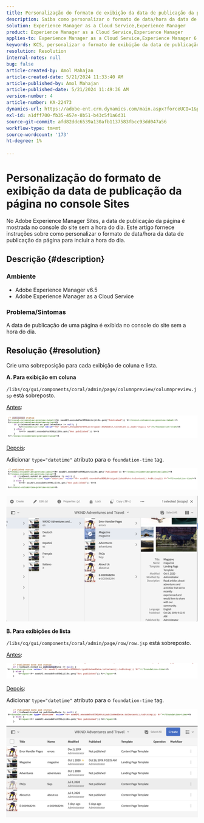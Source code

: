 ```yaml
---
title: Personalização do formato de exibição da data de publicação da página no console Sites
description: Saiba como personalizar o formato de data/hora da data de publicação da página para incluir a hora do dia no Adobe Experience Manager Sites.
solution: Experience Manager as a Cloud Service,Experience Manager
product: Experience Manager as a Cloud Service,Experience Manager
applies-to: Experience Manager as a Cloud Service,Experience Manager 6.5
keywords: KCS, personalizar o formato de exibição da data de publicação para incluir hora, AEM, console do site
resolution: Resolution
internal-notes: null
bug: false
article-created-by: Amol Mahajan
article-created-date: 5/21/2024 11:33:40 AM
article-published-by: Amol Mahajan
article-published-date: 5/21/2024 11:49:36 AM
version-number: 4
article-number: KA-22473
dynamics-url: https://adobe-ent.crm.dynamics.com/main.aspx?forceUCI=1&pagetype=entityrecord&etn=knowledgearticle&id=2d1d48f2-6517-ef11-9f8a-6045bd006c82
exl-id: a1dff700-fb35-457e-8b51-b43c5f1a6d31
source-git-commit: afd82ddc6539a130afb1137583fbcc93dd047a56
workflow-type: tm+mt
source-wordcount: '173'
ht-degree: 1%

---
```


# Personalização do formato de exibição da data de publicação da página no console Sites


No Adobe Experience Manager Sites, a data de publicação da página é mostrada no console do site sem a hora do dia. Este artigo fornece instruções sobre como personalizar o formato de data/hora da data de publicação da página para incluir a hora do dia.

## Descrição {#description}


### Ambiente

- Adobe Experience Manager v6.5
- Adobe Experience Manager as a Cloud Service


### Problema/Sintomas

A data de publicação de uma página é exibida no console do site sem a hora do dia.


## Resolução {#resolution}


Crie uma sobreposição para cada exibição de coluna e lista.

<b>A. Para exibição em coluna</b>

`/libs/cq/gui/components/coral/admin/page/columnpreview/columnpreview.jsp` está sobreposto.

<u>Antes</u>:

![](assets/76d8eda9-2625-ee11-9cbe-6045bd006a22.png)

<u>Depois</u>:

Adicionar `type="datetime"` atributo para o `foundation-time` tag.

![](assets/bc3fccb7-2625-ee11-9cbe-6045bd006a22.png)

![](assets/4b4c42f9-2625-ee11-9cbe-6045bd006a22.png)

<b>B. Para exibições de lista</b>

`/libs/cq/gui/components/coral/admin/page/row/row.jsp` está sobreposto.

<u>Antes</u>:

![](assets/b4d354c8-2625-ee11-9cbe-6045bd006a22.png)

<u>Depois</u>:

Adicionar `type="datetime"` atributo para o `foundation-time` tag.

![](assets/82f75cd6-2625-ee11-9cbe-6045bd006a22.png)
![](assets/807c0517-2725-ee11-9cbe-6045bd006a22.png)

